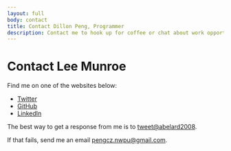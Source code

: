 ```yaml
---
layout: full
body: contact
title: Contact Dillon Peng, Programmer 
description: Contact me to hook up for coffee or chat about work opportunities. Find me on Twitter, LinkedIn, GitHub, Dribbble etc.
---
```


# Contact Lee Munroe

Find me on one of the websites below:

* [Twitter](http://twitter.com/abelard2008)
* [GitHub](http://github.com/abelard2008)
* [LinkedIn](http://www.linkedin.com/in/abelard/)

The best way to get a response from me is to <a href="http://twitter.com/abelard2008">tweet@abelard2008</a>.


If that fails, send me an email [pengcz.nwpu@gmail.com](mailto:pengcz.nwpu@gmail.com).

